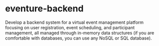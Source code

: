 # eventure-backend
Develop a backend system for a virtual event management platform focusing on user registration, event scheduling, and participant management, all managed through in-memory data structures (if you are comfortable with databases, you can use any NoSQL or SQL database).
